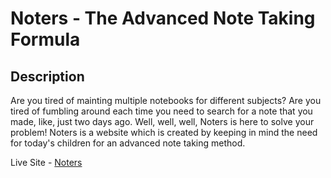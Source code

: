 # Noters - The Advanced Note Taking Formula
## Description
Are you tired of mainting multiple notebooks for different subjects? Are you tired of fumbling around each time you need to search for a note that you made, like, just two days ago. Well, well, well, Noters is here to solve your problem!
Noters is a website which is created by keeping in mind the need for today's children for an advanced note taking method.


Live Site - [Noters](https://noters-app.netlify.app/)
